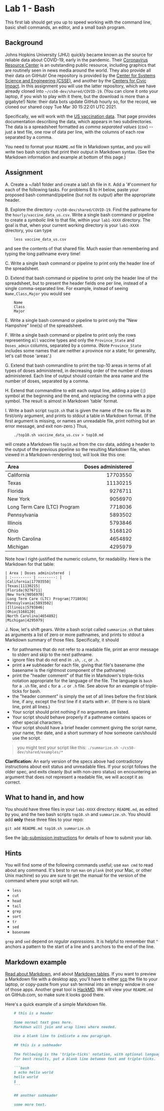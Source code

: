 # Lab 1 - Bash

This first lab should get you up to speed working with the command line, basic shell commands, an editor, and a small bash program.

## Background

Johns Hopkins University (JHU) quickly became known as *the* source for reliable data about COVID-19, early in the pandemic.
Their [Coronavirus Resource Center](https://coronavirus.jhu.edu) is an outstanding public resource, including graphics that are routinely seen in news media around the world.
They also provide all their data on GitHub!
One repository is provided by the [Center for Systems Science and Engineering (CSSE)](https://github.com/CSSEGISandData/COVID-19),
and another by the [Centers for Civic Impact](https://github.com/govex/COVID-19).
In this assignment you will use the latter repository, which we have already cloned into `~/cs50-dev/shared/COVID-19`.
(You can clone it onto your laptop, if you wish to play with it there, but the download is more than a gigabyte!)
Note: their data bots update GitHub hourly so, for the record, we cloned our shared copy Tue Mar 30 15:22:01 UTC 2021.

Specifically, we will work with the [US vaccination data](https://github.com/govex/COVID-19/tree/master/data_tables/vaccine_data/us_data).
That page provides documentation describing the data, which appears in two subdirectories.
The data is a spreadsheet formatted as *comma separated values* (csv) -- just a text file, one row of data per line, with the columns of each row separated by a comma.

You need to format your `README.md` file in Markdown syntax, and you will write two bash scripts that print their output in Markdown syntax.
(See the Markdown information and example at bottom of this page.)

## Assignment

A. Create a ~/lab1 folder and create a lab1.sh file in it. Add a '#'comment for each of the following tasks. For problems B to H below, paste your proposed bash command/pipeline (but not its output) after the appropriate header.

B. Explore the directory `~/cs50-dev/shared/COVID-19`.
Find the pathname for the `hourly/vaccine_data_us.csv`.
Write a single bash command or pipeline to create a *symbolic link* to that file, within your `lab1-XXXX` directory.
The goal is that, when your current working directory is your `lab1-XXXX` directory, you can type

		less vaccine_data_us.csv

  and see the contents of that shared file.
  Much easier than remembering and typing the long pathname every time!

C. Write a single bash command or pipeline to print only the header line of the spreadsheet.

D. Extend that bash command or pipeline to print only the header line of the spreadsheet, but to present the header fields one per line, instead of a single comma-separated line.
For example, instead of seeing `Name,Class,Major` you would see

		Name
		Class
		Major

E. Write a single bash command or pipeline to print only the "New Hampshire" line(s) of the spreadsheet.

F. Write a single bash command or pipeline to print only the rows representing `All` vaccine types and only the `Province_State` and `Doses_admin` columns, separated by a comma.
  (Note `Province_State` includes some names that are neither a province nor a state; for generality, let's call those 'areas'.)

G. Extend that bash commandline to print the top-10 areas in terms of all types of doses administered, in decreasing order of the number of doses administered.
  Each line of output should contain the area name and the number of doses, separated by a comma.

H. Extend that commandline to edit each output line, adding a pipe (`|`) symbol at the beginning and the end, and replacing the comma with a pipe symbol.
  The result is almost in Markdown 'table' format.

I. Write a bash script `top10.sh` that is given the name of the csv file as its first/only argument, and prints to stdout a table in Markdown format.
  (If the first argument is missing, or names an unreadable file, print nothing but an error message, and exit non-zero.)
  Thus,

		./top10.sh vaccine_data_us.csv > top10.md

  will create a Markdown file `top10.md` from the csv data, adding a header to the output of the previous pipeline so the resulting Markdown file, when viewed in a Markdown-rendering tool, will look like this one:

| Area | Doses administered  |
| :--------- | --------: |
|California|17703550|
|Texas|11130215|
|Florida|9276711|
|New York|9056970|
|Long Term Care (LTC) Program|7718036|
|Pennsylvania|5893502|
|Illinois|5793846|
|Ohio|5168120|
|North Carolina|4654892|
|Michigan|4295979|

Note how I right-justified the numeric column, for readability.
Here is the Markdown for that table:

	| Area | Doses administered  |
	| :--------- | --------: |
	|California|17703550|
	|Texas|11130215|
	|Florida|9276711|
	|New York|9056970|
	|Long Term Care (LTC) Program|7718036|
	|Pennsylvania|5893502|
	|Illinois|5793846|
	|Ohio|5168120|
	|North Carolina|4654892|
	|Michigan|4295979|


J. Now, let's shift gears.
Write a bash script called `summarize.sh` that takes as arguments a list of zero or more pathnames, and prints to stdout a Markdown summary of those files.
Specifically, it should

* for pathnames that do not refer to a readable file, print an error message to stderr and skip to the next pathname.
* ignore files that do not end in `.sh`, `.c`, or `.h`.
* print a `##` subheader for each file, giving that file's basename (the basename is the rightmost component of the pathname)
* print the "header comment" of that file in Markdown's triple-ticks notation appropriate for the language of the file.
  The language is `bash` for a `.sh` file, and `c` for a `.c` or `.h` file.
  See above for an example of triple-ticks for bash.
* the "header comment" is simply the set of all lines before the first blank line, if any, except the first line if it starts with `#!`.  (If there is no blank line, print all lines.)
* Your script should print nothing if no arguments are listed.
* Your script should behave properly if a pathname contains spaces or other special characters.
* Your script should have a brief header comment giving the script name, your name, the date, and a short summary of how someone can/should use the script.

> you might test your script like this:
> `./summarize.sh ~/cs50-dev/shared/examples/*`

**Clarification:**
An early version of the specs above had contradictory instructions about exit status and unreadable files.
If your script follows the older spec, and exits cleanly (but with non-zero status) on encountering an argument that does not represent a readable file, we will accept it as correct.

## What to hand in, and how

You should have three files in your `lab1-XXXX` directory:
`README.md`, as edited by you, and the two bash scripts `top10.sh` and `summarize.sh`.
You should add **only** these three files to your repo:

```
git add README.md top10.sh summarize.sh
```

See the [lab-submission instructions](https://github.com/CS50DartmouthFA2025/home/blob/main/logistics/submit.md) for details of how to submit your lab.

## Hints

You will find some of the following commands useful; use `man cmd` to read about any command.
It's best to run `man` on `plank` (not your Mac, or other Unix machine) so you are sure to get the manual for the version of the command where your script will run.

* `less`
* `cut`
* `head`
* `tail`
* `grep`
* `sort`
* `tr`
* `sed`
* `basename`

`grep` and `sed` depend on *regular expressions*.
It is helpful to remember that `^` anchors a pattern to the start of a line and `$` anchors to the end of the line.

## Markdown example

[Read about Markdown](https://github.com/CS50DartmouthFA2025/home/blob/main/logistics/systems.md#markdown), and about [Markdown tables](https://github.com/adam-p/markdown-here/wiki/Markdown-Cheatsheet#tables).
If you want to preview a Markdown file with a desktop app, you'll have to either [scp](https://github.com/CS50DartmouthFA2025/home/blob/main/knowledge/units/scp.md) the file to your laptop, or copy-paste from your ssh terminal into an empty window in one of those apps.
Another great tool is [HackMD](https://hackmd.io).
We will view your `README.md` on GitHub.com, so make sure it looks good there.

Here's a quick example of a simple Markdown file.

```markdown
	# this is a header
	
	Some normal text goes here.
	Markdown will join and wrap lines where needed.
	
	Use a blank line to indicate a new paragraph.
	
	## this is a subheader
	
	The following is the 'triple-ticks' notation, with optional language specifier to inform Markdown that the contents are bash.
	For best results, put a blank line between text and triple-ticks.
	
	```bash
	$ echo hello world
	hello world
	$
	```
	
	## another subheader
	
	some more text.
	
```

